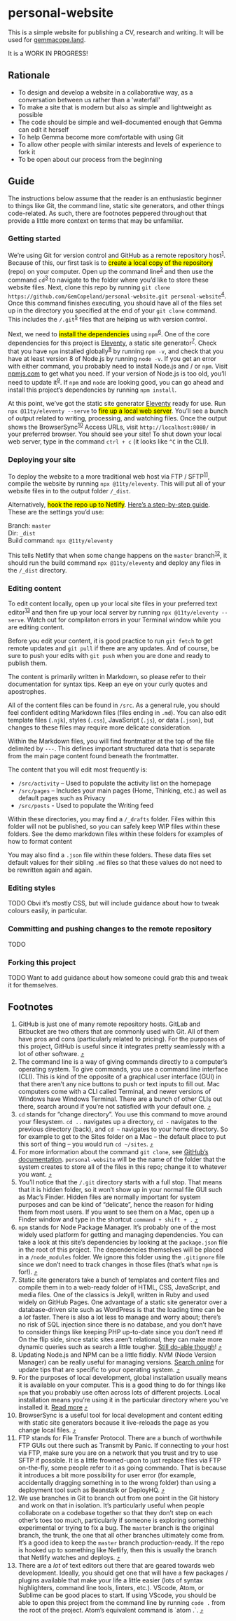# personal-website

This is a simple website for publishing a CV, research and writing. It will be used for [gemmacope.land](https://gemmacope.land).

It is a WORK IN PROGRESS!

## Rationale

- To design and develop a website in a collaborative way, as a conversation between us rather than a 'waterfall'
- To make a site that is modern but also as simple and lightweight as possible
- The code should be simple and well-documented enough that Gemma can edit it herself
- To help Gemma become more comfortable with using Git
- To allow other people with similar interests and levels of experience to fork it
- To be open about our process from the beginning

## Guide

The instructions below assume that the reader is an enthusiastic beginner to things like Git, the command line, static site generators, and other things code-related. As such, there are footnotes peppered throughout that provide a little more context on terms that may be unfamiliar.

### Getting started

We’re using Git for version control and GitHub as a remote repository host<sup id="ref-1"><a href="#footnote-1">1</a></sup>. Because of this, our first task is to <mark>create a local copy of the repository</mark> (repo) on your computer. Open up the command line<sup id="ref-2"><a href="#footnote-2">2</a></sup> and then use the command `cd`<sup id="ref-3"><a href="#footnote-3">3</a></sup> to navigate to the folder where you’d like to store these website files. Next, clone this repo by running `git clone https://github.com/GemCopeland/personal-website.git personal-website`<sup id="ref-4"><a href="#footnote-4">4</a></sup>. Once this command finishes executing, you should have all of the files set up in the directory you specified at the end of your `git clone` command. This includes the `/.git`<sup id="ref-5"><a href="#footnote-5">5</a></sup> files that are helping us with version control.

Next, we need to <mark>install the dependencies</mark> using `npm`<sup id="ref-6"><a href="#footnote-6">6</a></sup>. One of the core dependencies for this project is [Eleventy](https://www.11ty.io/), a static site generator<sup id="ref-7"><a href="#footnote-7">7</a></sup>. Check that you have `npm` installed globally<sup id="ref-8"><a href="#footnote-8">8</a></sup> by running `npm -v`, and check that you have at least version 8 of Node.js by running `node -v`. If you get an error with either command, you probably need to install Node.js and / or `npm`. Visit [npmjs.com](https://www.npmjs.com/get-npm) to get what you need. If your version of Node.js is too old, you’ll need to update it<sup id="ref-9"><a href="#footnote-9">9</a></sup>. If `npm` and `node` are looking good, you can go ahead and install this project’s dependencies by running `npm install`.

At this point, we’ve got the static site generator [Eleventy](https://www.11ty.io/) ready for use. Run `npx @11ty/eleventy --serve` to <mark>fire up a local web server</mark>. You’ll see a bunch of output related to writing, processing, and watching files. Once the output shows the BrowserSync<sup id="ref-10"><a href="#footnote-10">10</a></sup> Access URLs, visit `http://localhost:8080/` in your preferred browser. You should see your site! To shut down your local web server, type in the command `ctrl + c` (it looks like `^C` in the CLI).

### Deploying your site

To deploy the website to a more traditional web host via FTP / SFTP<sup id="ref-11"><a href="#footnote-11">11</a></sup>, compile the website by running `npx @11ty/eleventy`. This will put all of your website files in to the output folder `/_dist`.

Alternatively, <mark>hook the repo up to Netlify</mark>. [Here’s a step-by-step guide](https://www.netlify.com/blog/2016/09/29/a-step-by-step-guide-deploying-on-netlify/). These are the settings you’d use:

Branch: `master`  
Dir: `_dist`  
Build command: `npx @11ty/eleventy`

This tells Netlify that when some change happens on the `master` branch<sup id="ref-12"><a href="#footnote-12">12</a></sup>, it should run the build command `npx @11ty/eleventy` and deploy any files in the `/_dist` directory.

### Editing content

To edit content locally, open up your local site files in your preferred text editor<sup id="ref-13"><a href="#footnote-13">13</a></sup> and then fire up your local server by running `npx @11ty/eleventy --serve`. Watch out for compilaton errors in your Terminal window while you are editing content.

Before you edit your content, it is good practice to run `git fetch` to get remote updates and `git pull` if there are any updates. And of course, be sure to push your edits with `git push` when you are done and ready to publish them.

The content is primarily written in Markdown, so please refer to their documentation for syntax tips. Keep an eye on your curly quotes and apostrophes.

All of the content files can be found in `/src`. As a general rule, you should feel confident editing Markdown files (files ending in `.md`). You can also edit template files (`.njk`), styles (`.css`), JavaScript (`.js`), or data (`.json`), but changes to these files may require more delicate consideration.

Within the Markdown files, you will find frontmatter at the top of the file delimited by `---`. This defines important structured data that is separate from the main page content found beneath the frontmatter.

The content that you will edit most frequently is:

- `/src/activity` – Used to populate the activity list on the homepage
- `/src/pages` – Includes your main pages (Home, Thinking, etc.) as well as default pages such as Privacy
- `/src/posts` - Used to populate the Writing feed

Within these directories, you may find a `/_drafts` folder. Files within this folder will not be published, so you can safely keep WIP files within these folders. See the demo markdown files within these folders for examples of how to format content

You may also find a `.json` file within these folders. These data files set default values for their sibling `.md` files so that these values do not need to be rewritten again and again.

### Editing styles

TODO Obvi it’s mostly CSS, but will include guidance about how to tweak colours easily, in particular.

### Committing and pushing changes to the remote repository

TODO

### Forking this project

TODO Want to add guidance about how someone could grab this and tweak it for themselves.

## Footnotes

<ol>

  <li id="footnote-1">GitHub is just one of many remote repository hosts. GitLab and Bitbucket are two others that are commonly used with Git. All of them have pros and cons (particularly related to pricing). For the purposes of this project, GitHub is useful since it integrates pretty seamlessly with a lot of other software.&nbsp;<a href="#ref-1">⤴️</a>

  <li id="footnote-2">The command line is a way of giving commands directly to a computer’s operating system. To give commands, you use a command line interface (CLI). This is kind of the opposite of a graphical user interface (GUI) in that there aren’t any nice buttons to push or text inputs to fill out. Mac computers come with a CLI called Terminal, and newer versions of Windows have Windows Terminal. There are a bunch of other CLIs out there, search around if you’re not satisfied with your default one.&nbsp;<a href="#ref-2">⤴️</a>

  <li id="footnote-3"><code>cd</code> stands for “change directory”. You use this command to move around your filesystem. <code>cd ..</code> navigates up a directory, <code>cd -</code> navigates to the previous directory (back), and <code>cd ~</code> navigates to your home directory. So for example to get to the Sites folder on a Mac – the default place to put this sort of thing – you would run <code>cd ~/sites</code>.&nbsp;<a href="#ref-3">⤴️</a>

  <li id="footnote-4">For more information about the command <code>git clone</code>, see <a href="https://help.github.com/en/articles/cloning-a-repository">GitHub’s documentation</a>. <code>personal-website</code> will be the name of the folder that the system creates to store all of the files in this repo; change it to whatever you want.&nbsp;<a href="#ref-4">⤴️</a>

  <li id="footnote-5">You’ll notice that the <code>/.git</code> directory starts with a full stop. That means that it is hidden folder, so it won’t show up in your normal file GUI such as Mac’s Finder. Hidden files are normally important for system purposes and can be kind of “delicate”, hence the reason for hiding them from most users. If you want to see them on a Mac, open up a Finder window and type in the shortcut <code>command + shift + .</code> <a href="#ref-5">⤴️</a>

  <li id="footnote-6"><code>npm</code> stands for Node Package Manager. It’s probably one of the most widely used platform for getting and managing dependencies. You can take a look at this site’s dependencies by looking at the <code>package.json</code> file in the root of this project. The dependencies themselves will be placed in a <code>/node_modules</code> folder. We ignore this folder using the <code>.gitignore</code> file since we don’t need to track changes in those files (that’s what <code>npm</code> is for!).&nbsp;<a href="#ref-6">⤴️</a>

  <li id="footnote-7">Static site generators take a bunch of templates and content files and compile them in to a web-ready folder of HTML, CSS, JavaScript, and media files. One of the classics is Jekyll, written in Ruby and used widely on GitHub Pages. One advantage of a static site generator over a database-driven site such as WordPress is that the loading time can be a <em>lot</em> faster. There is also a lot less to manage and worry about; there’s no risk of SQL injection since there is no database, and you don’t have to consider things like keeping PHP up-to-date since you don’t need it! On the flip side, since static sites aren’t relational, they can make more dynamic queries such as search a little tougher. <a href="https://www.hawksworx.com/blog/adding-search-to-a-jamstack-site/">Still do-able though</a>! <a href="#ref-7">⤴️</a>

  <li id="footnote-8">Updating Node.js and NPM can be a little fiddly. NVM (Node Version Manager) can be really useful for managing versions. <a href="https://duckduckgo.com/">Search online</a> for update tips that are specific to your operating system.&nbsp;<a href="#ref-8">⤴️</a>

  <li id="footnote-9">For the purposes of local development, global installation usually means it is available on your computer. This is a good thing to do for things like <code>npm</code> that you probably use often across lots of different projects. Local installation means you’re using it in the particular directory where you’ve installed it. <a href="https://nodejs.org/en/blog/npm/npm-1-0-global-vs-local-installation/">Read more</a> <a href="#ref-9">⤴️</a>

  <li id="footnote-10">BrowserSync is a useful tool for local development and content editing with static site generators because it live-reloads the page as you change local files.&nbsp;<a href="#ref-10">⤴️</a>

  <li id="footnote-11">FTP stands for File Transfer Protocol. There are a bunch of worthwhile FTP GUIs out there such as Transmit by Panic. If connecting to your host via FTP, make sure you are on a network that you trust and try to use SFTP if possible. It is a little frowned-upon to just replace files via FTP on-the-fly, some people refer to it as going commando. That is because it introduces a bit more possibility for user error (for example, accidentally dragging something in to the wrong folder) than using a deployment tool such as Beanstalk or DeployHQ.&nbsp;<a href="#ref-11">⤴️</a>

  <li id="footnote-12">We use branches in Git to branch out from one point in the Git history and work on that in isolation. It’s particularly useful when people collaborate on a codebase together so that they don’t step on each other’s toes too much, particularly if someone is exploring something experimental or trying to fix a bug. The <code>master</code> branch is the original branch, the trunk, the one that all other branches ultimately come from. It’s a good idea to keep the <code>master</code> branch production-ready. If the repo is hooked up to something like Netlify, then this is usually the branch that Netlify watches and deploys.&nbsp;<a href="#ref-12">⤴️</a>

  <li id="footnote-13">There are a <em>lot</em> of text editors out there that are geared towards web development. Ideally, you should get one that will have a few packages / plugins available that make your life a little easier (lots of syntax highlighters, command line tools, linters, etc.). VScode, Atom, or Sublime can be good places to start. If using VScode, you should be able to open this project from the command line by running <code>code .</code> from the root of the project. Atom’s equivalent command is `atom .`.&nbsp;<a href="#ref-13">⤴️</a>

</ol>

